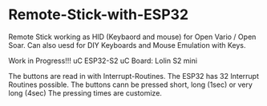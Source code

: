# Remote-Stick-with-ESP32
Remote Stick working as HID (Keybaord and mouse) for Open Vario / Open Soar.
Can also uesd for DIY Keyboards and Mouse Emulation with Keys.


Work in Progress!!!
uC ESP32-S2
uC Board: Lolin S2 mini

The buttons are read in with Interrupt-Routines. The ESP32 has 32 Interrupt Routines possible.
The buttons cann be pressed short, long (1sec) or very long (4sec)
The pressing times are customize.

